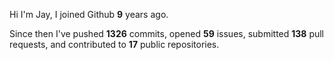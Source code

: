 Hi I'm Jay, I joined Github **9** years ago.

Since then I've pushed **1326** commits, opened **59** issues, submitted **138** pull requests, and contributed to **17** public repositories.
